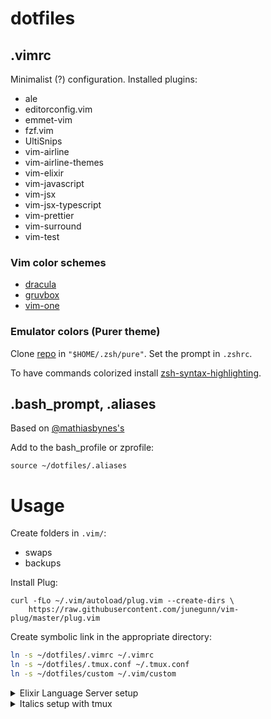# dotfiles

## .vimrc
Minimalist (?) configuration.
Installed plugins:
* ale
* editorconfig.vim
* emmet-vim
* fzf.vim
* UltiSnips
* vim-airline
* vim-airline-themes
* vim-elixir
* vim-javascript
* vim-jsx
* vim-jsx-typescript
* vim-prettier
* vim-surround
* vim-test

### Vim color schemes
* [dracula](https://github.com/dracula/vim)
* [gruvbox](https://github.com/morhetz/gruvbox)
* [vim-one](https://github.com/rakr/vim-one)

### Emulator colors (Purer theme)
Clone [repo](https://github.com/dfurnes/purer) in `"$HOME/.zsh/pure"`. Set the prompt in `.zshrc`.

To have commands colorized install [zsh-syntax-highlighting](https://github.com/zsh-users/zsh-syntax-highlighting).

## .bash_prompt, .aliases
Based on [@mathiasbynes's](https://github.com/mathiasbynens/dotfiles)

Add to the bash_profile or zprofile:
```
source ~/dotfiles/.aliases
```


# Usage
Create folders in `.vim/`:
* swaps
* backups

Install Plug:
```
curl -fLo ~/.vim/autoload/plug.vim --create-dirs \
    https://raw.githubusercontent.com/junegunn/vim-plug/master/plug.vim
```

Create symbolic link in the appropriate directory:
```bash
ln -s ~/dotfiles/.vimrc ~/.vimrc
ln -s ~/dotfiles/.tmux.conf ~/.tmux.conf
ln -s ~/dotfiles/custom ~/.vim/custom
```

<details>
  <summary>
  Elixir Language Server setup
  </summary

1. git clone https://github.com/elixir-lsp/elixir-ls.git
2. cd elixir-ls
3. mix deps.get
4. mix compile
5. MIX_ENV=prod mix elixir_ls.release
</details>
<details>
  <summary>
  Italics setup with tmux
  </summary>
  * [How to actually get italics and true colour to work in iTerm + tmux + vim](https://medium.com/@dubistkomisch/how-to-actually-get-italics-and-true-colour-to-work-in-iterm-tmux-vim-9ebe55ebc2be#:~:text=Configure%20iTerm,to%20xterm%2D256color%2Ditalic%20. )
  * [Enabling italics in Vim and tmux](https://rsapkf.xyz/blog/enabling-italics-vim-tmux)
</details>
